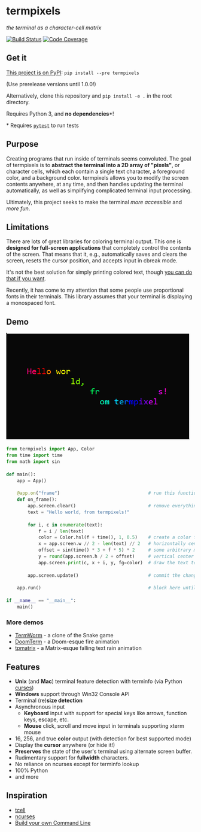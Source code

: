 # termpixels
*the terminal as a character-cell matrix*

[![Build Status](https://github.com/loganzartman/termpixels/workflows/build/badge.svg)](https://github.com/loganzartman/termpixels/actions)
[![Code Coverage](https://codecov.io/gh/loganzartman/termpixels/branch/master/graph/badge.svg)](https://codecov.io/gh/loganzartman/termpixels)

## Get it
[This project is on PyPI][pypi]: `pip install --pre termpixels`

(Use prerelease versions until 1.0.0!)

Alternatively, clone this repository and `pip install -e .` in the root directory.

Requires Python 3, and **no dependencies**\*!

\* Requires [`pytest`](https://pypi.org/project/pytest/) to run tests

## Purpose
Creating programs that run inside of terminals seems convoluted. The goal of termpixels is to **abstract the terminal into a 2D array of "pixels"**, or character cells, which each contain a single text character, a foreground color, and a background color. termpixels allows you to modify the screen contents anywhere, at any time, and then handles updating the terminal automatically, as well as simplifying complicated terminal input processing.

Ultimately, this project seeks to make the terminal *more accessible* and *more fun*.

## Limitations
There are lots of great libraries for coloring terminal output. This one is **designed for full-screen applications** that completely control the contents of the screen. That means that it, e.g., automatically saves and clears the screen, resets the cursor position, and accepts input in cbreak mode.

It's not the best solution for simply printing colored text, though [you can do that if you want][text coloring].

Recently, it has come to my attention that some people use proportional fonts in their terminals. This library assumes that your terminal is displaying a monospaced font.

## Demo
![Demo gif](fun-text.gif)
```python
from termpixels import App, Color
from time import time
from math import sin

def main():
    app = App()

    @app.on("frame")                                 # run this function every frame
    def on_frame():
        app.screen.clear()                           # remove everything from the screen
        text = "Hello world, from termpixels!"
        
        for i, c in enumerate(text):
            f = i / len(text)
            color = Color.hsl(f + time(), 1, 0.5)    # create a color from a hue value
            x = app.screen.w // 2 - len(text) // 2   # horizontally center the text
            offset = sin(time() * 3 + f * 5) * 2     # some arbitrary math
            y = round(app.screen.h / 2 + offset)     # vertical center with an offset
            app.screen.print(c, x + i, y, fg=color)  # draw the text to the screen buffer
        
        app.screen.update()                          # commit the changes to the screen
    
    app.run()                                        # block here until the app exits (press Escape!)

if __name__ == "__main__":
    main()
```

### More demos
* [TermWorm](https://github.com/loganzartman/termworm) - a clone of the Snake game
* [DoomTerm](https://github.com/loganzartman/doomterm) - a Doom-esque fire animation
* [tpmatrix](https://github.com/loganzartman/tpmatrix) - a Matrix-esque falling text rain animation

## Features
* **Unix** (and **Mac**) terminal feature detection with terminfo (via Python [curses][python-curses])
* **Windows** support through Win32 Console API
* Terminal (re)**size detection**
* Asynchronous input
	* **Keyboard** input with support for special keys like arrows, function keys, escape, etc.
	* **Mouse** click, scroll and move input in terminals supporting xterm mouse
* 16, 256, and true **color** output (with detection for best supported mode)
* Display the **cursor** anywhere (or hide it!)
* **Preserves** the state of the user's terminal using alternate screen buffer.
* Rudimentary support for **fullwidth** characters.
* No reliance on ncurses except for terminfo lookup
* 100% Python
* and more

## Inspiration
* [tcell][tcell]
* [ncurses][ncurses]
* [Build your own Command Line][byocl]

[python-curses]: https://docs.python.org/3/howto/curses.html
[tcell]: https://github.com/gdamore/tcell
[ncurses]: https://www.gnu.org/software/ncurses/
[pypi]: https://pypi.org/project/termpixels/
[byocl]: http://www.lihaoyi.com/post/BuildyourownCommandLinewithANSIescapecodes.html
[text coloring]: https://github.com/loganzartman/termpixels/blob/master/termpixels/examples/simple_text_coloring.py
